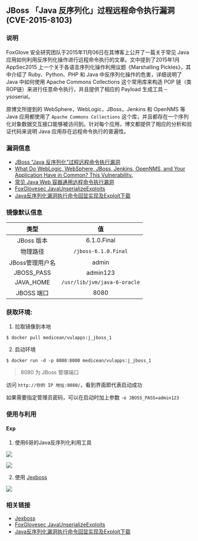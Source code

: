 ## JBoss 「Java 反序列化」过程远程命令执行漏洞(CVE-2015-8103)

### 说明

 FoxGlove 安全研究团队于2015年11月06日在其博客上公开了一篇关于常见 Java 应用如何利用反序列化操作进行远程命令执行的文章。文中提到了2015年1月 AppSec2015 上一个关于各语言序列化操作利用议题《Marshalling Pickles》，其中介绍了 Ruby、Python、PHP 和 Java 中反序列化操作的危害，详细说明了 Java 中如何使用 Apache Commons Collections 这个常用库来构造 POP 链（类ROP链）来进行任意命令执行，并且提供了相应的 Payload 生成工具 – ysoserial。

 原博文所提到的 WebSphere，WebLogic，JBoss，Jenkins 和 OpenNMS 等 Java 应用都使用了 `Apache Commons Collections` 这个库，并且都存在一个序列化对象数据交互接口能够被访问到。针对每个应用，博文都提供了相应的分析和验证代码来说明 Java 应用存在远程命令执行的普遍性。

### 漏洞信息

 * [JBoss “Java 反序列化”过程远程命令执行漏洞](https://www.sebug.net/vuldb/ssvid-89723)
 * [What Do WebLogic, WebSphere, JBoss, Jenkins, OpenNMS, and Your Application Have in Common? This Vulnerability.](https://foxglovesecurity.com/2015/11/06/what-do-weblogic-websphere-jboss-jenkins-opennms-and-your-application-have-in-common-this-vulnerability/)
 * [常见 Java Web 容器通用远程命令执行漏洞](https://www.seebug.org/vuldb/ssvid-89713)
 * [FoxGlovesec JavaUnserializeExploits](https://github.com/foxglovesec/JavaUnserializeExploits)
 * [Java反序列化漏洞执行命令回显实现及Exploit下载](http://www.freebuf.com/sectool/88908.html)

### 镜像默认信息

类型 | 值
:-:|:-:
JBoss 版本| 6.1.0.Final
物理路径 | `/jboss-6.1.0.Final`
JBoss管理用户名 | admin 
JBOSS_PASS | admin123
JAVA_HOME  | `/usr/lib/jvm/java-6-oracle`
JBOSS 端口 | 8080

### 获取环境:

1. 拉取镜像到本地

 ```
$ docker pull medicean/vulapps:j_jboss_1
 ```

2. 启动环境

 ```
$ docker run -d -p 8080:8080 medicean/vulapps:j_jboss_1
 ```
 > 8080 为 JBoss 管理端口

 访问 `http://你的 IP 地址:8080/`，看到界面即代表启动成功

 如果需要指定管理员密码，可以在启动时加上参数 `-e JBOSS_PASS=admin123`

### 使用与利用

#### Exp

 1. 使用6哥的Java反序列化利用工具

 ![](https://github.com/Medicean/VulApps/raw/master/j/jboss/1/exp-0.png)

 ![](https://github.com/Medicean/VulApps/raw/master/j/jboss/1/exp-1.png)

 2. 使用 [Jexboss](https://github.com/joaomatosf/jexboss)

 ![](https://github.com/Medicean/VulApps/raw/master/j/jboss/1/exp-3.png)

### 相关链接
 * [Jexboss](https://github.com/joaomatosf/jexboss)
 * [FoxGlovesec JavaUnserializeExploits](https://github.com/foxglovesec/JavaUnserializeExploits)
 * [Java反序列化漏洞执行命令回显实现及Exploit下载](http://www.freebuf.com/sectool/88908.html)
